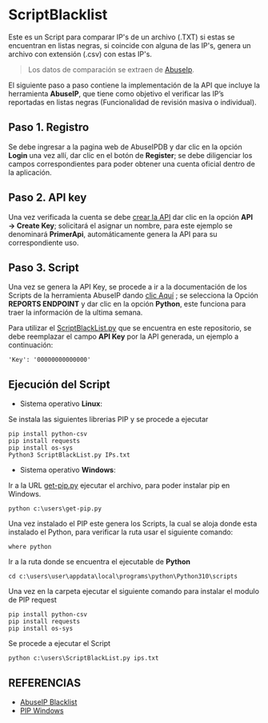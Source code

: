 # ScriptBlacklist
Este es un Script para comparar IP's de un archivo (.TXT) si estas se encuentran en listas negras, si coincide con alguna de las IP's, genera un archivo con extensión (.csv) con estas IP's.

> Los datos de comparación se extraen de [AbuseIp](https://www.abuseipdb.com/).


El siguiente paso a paso contiene la implementación de la API que incluye la herramienta **AbuseIP**, que tiene como objetivo el verificar las IP’s reportadas en listas negras (Funcionalidad de revisión masiva o individual).

## Paso 1. Registro

Se debe ingresar a la pagina web de AbuseIPDB y dar clic en la opción **Login** una vez allí, dar clic en el botón de **Register**; se debe diligenciar los campos correspondientes para poder obtener una cuenta oficial dentro de la aplicación.
 
 
## Paso 2. API key
Una vez verificada la cuenta se debe [crear la API](https://www.abuseipdb.com/account/api) dar clic en la opción **API → Create Key**; solicitará el asignar un nombre, para este ejemplo se denominará **PrimerApi**, automáticamente genera la API para su correspondiente uso.
 
## Paso 3. Script
Una vez se genera la API Key, se procede a ir a la documentación de los Scripts de la herramienta AbuseIP dando [clic Aquí](https://docs.abuseipdb.com/#plaintext-blacklist) ; se selecciona la Opción **REPORTS ENDPOINT** y dar clic en la opción **Python**, este funciona para traer la información de la ultima semana.


Para utilizar el [ScriptBlackList.py](https://github.com/IngriMV/ScriptBlacklist/blob/main/ScriptBlackList.py) que se encuentra en este repositorio, se debe reemplazar el campo **API Key** por la API generada, un ejemplo a continuación:

```
'Key': '00000000000000'
```

## Ejecución del Script



* Sistema operativo **Linux**:

Se instala las siguientes librerias PIP y se procede a ejecutar

```
pip install python-csv
pip install requests
pip install os-sys
Python3 ScriptBlackList.py IPs.txt
```

* Sistema operativo **Windows**:

Ir a la URL [get-pip.py](https://bootstrap.pypa.io/get-pip.py) ejecutar el archivo, para poder instalar pip en Windows.

```
python c:\users\get-pip.py
```

Una vez instalado el PIP este genera los Scripts, la cual se aloja donde esta instalado el Python, para verificar la ruta usar el siguiente comando:
```
where python
```

Ir a la ruta donde se encuentra el ejecutable de **Python**
```
cd c:\users\user\appdata\local\programs\python\Python310\scripts
```

Una vez en la carpeta ejecutar el siguiente comando para instalar el modulo de PIP request
```
pip install python-csv
pip install requests
pip install os-sys
```
Se procede a ejecutar el Script
```
python c:\users\ScriptBlackList.py ips.txt
```

## REFERENCIAS

* [AbuseIP Blacklist](https://docs.abuseipdb.com/#plaintext-blacklist)
* [PIP Windows](https://bootstrap.pypa.io/get-pip.py)


